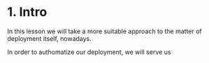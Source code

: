 # 1. Intro
In this lesson we will take a more suitable approach to the matter of deployment itself, nowadays.

In order to authomatize our deployment, we will serve us 
